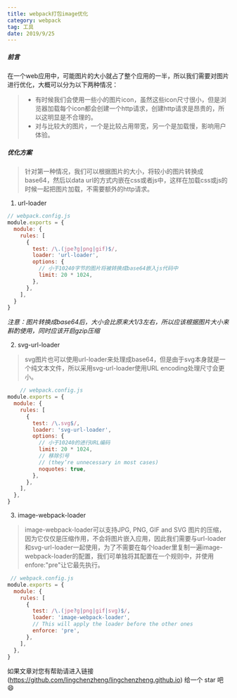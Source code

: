 ```yaml
---
title: webpack打包image优化
category: webpack
tag: 工具
date: 2019/9/25
---
```


##### 前言

在一个web应用中，可能图片的大小就占了整个应用的一半，所以我们需要对图片进行优化，大概可以分为以下两种情况：

> - 有时候我们会使用一些小的图片icon，虽然这些icon尺寸很小，但是浏览器加载每个icon都会创建一个http请求，创建http请求是昂贵的，所以这明显是不合理的。
> - 对与比较大的图片，一个是比较占用带宽，另一个是加载慢，影响用户体验。

##### 优化方案

> 针对第一种情况，我们可以根据图片的大小，将较小的图片转换成base64，然后以data url的方式内嵌在css或者js中，这样在加载css或js的时候一起把图片加载，不需要额外的http请求。

1. url-loader
```javascript
// webpack.config.js
module.exports = {
  module: {
    rules: [
      {
        test: /\.(jpe?g|png|gif)$/,
        loader: 'url-loader',
        options: {
          // 小于10240字节的图片将被转换成base64嵌入js代码中
          limit: 20 * 1024,
        },
      },
    ],
  }
}
```
*注意：图片转换成base64后，大小会比原来大1/3左右，所以应该根据图片大小来斟酌使用，同时应该开启gzip压缩*

2. svg-url-loader
> svg图片也可以使用url-loader来处理成base64，但是由于svg本身就是一个纯文本文件，所以采用svg-url-loader使用URL encoding处理尺寸会更小。

```javascript
    // webpack.config.js
module.exports = {
  module: {
    rules: [
      {
        test: /\.svg$/,
        loader: 'svg-url-loader',
        options: {
          // 小于10240的进行URL编码
          limit: 20 * 1024,
          // 移除引号
          // (they’re unnecessary in most cases)
          noquotes: true,
        },
      },
    ],
  },
}
```
3. image-webpack-loader
> image-webpack-loader可以支持JPG, PNG, GIF and SVG 图片的压缩，因为它仅仅是压缩作用，不会将图片嵌入应用，因此我们需要与url-loader和svg-url-loader一起使用，为了不需要在每个loader里复制一遍image-webpack-loader的配置，我们可单独将其配置在一个规则中，并使用enfore:"pre"让它最先执行。

```javascript
 // webpack.config.js
module.exports = {
  module: {
    rules: [
      {
        test: /\.(jpe?g|png|gif|svg)$/,
        loader: 'image-webpack-loader',
        // This will apply the loader before the other ones
        enforce: 'pre',
      },
    ],
  },
}
```

如果文章对您有帮助请进入链接 (https://github.com/lingchenzheng/lingchenzheng.github.io) 给一个 star 吧 😄